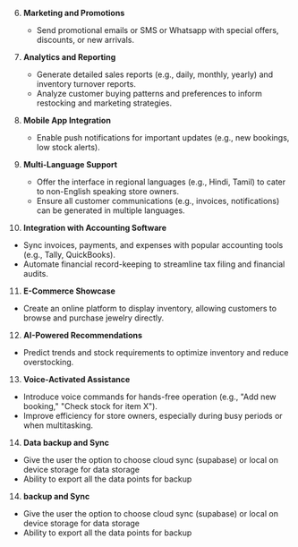 6. **Marketing and Promotions**  
   - Send promotional emails or SMS or Whatsapp with special offers, discounts, or new arrivals.  

7. **Analytics and Reporting**  
   - Generate detailed sales reports (e.g., daily, monthly, yearly) and inventory turnover reports.  
   - Analyze customer buying patterns and preferences to inform restocking and marketing strategies.

8. **Mobile App Integration**  
   - Enable push notifications for important updates (e.g., new bookings, low stock alerts).

9. **Multi-Language Support**  
   - Offer the interface in regional languages (e.g., Hindi, Tamil) to cater to non-English speaking store owners.  
   - Ensure all customer communications (e.g., invoices, notifications) can be generated in multiple languages.

10. **Integration with Accounting Software**  
   - Sync invoices, payments, and expenses with popular accounting tools (e.g., Tally, QuickBooks).  
   - Automate financial record-keeping to streamline tax filing and financial audits.

11. **E-Commerce Showcase**  
   - Create an online platform to display inventory, allowing customers to browse and purchase jewelry directly.  
  
12. **AI-Powered Recommendations**  
   - Predict trends and stock requirements to optimize inventory and reduce overstocking.

13. **Voice-Activated Assistance**  
   - Introduce voice commands for hands-free operation (e.g., "Add new booking," "Check stock for item X").  
   - Improve efficiency for store owners, especially during busy periods or when multitasking.

14. **Data backup and Sync**  
   - Give the user the option to choose cloud sync (supabase) or local on device storage for data storage
   - Ability to export all the data points for backup

14. **backup and Sync**  
   - Give the user the option to choose cloud sync (supabase) or local on device storage for data storage
   - Ability to export all the data points for backup

